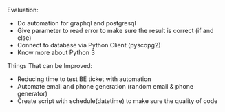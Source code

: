 Evaluation:
- Do automation for graphql and postgresql
- Give parameter to read error to make sure the result is correct (if and else)
- Connect to database via Python Client (pyscopg2)
- Know more about Python 3

Things That can be Improved:
- Reducing time to test BE ticket with automation
- Automate email and phone generation (random email & phone generator)
- Create script with schedule(datetime) to make sure the quality of code